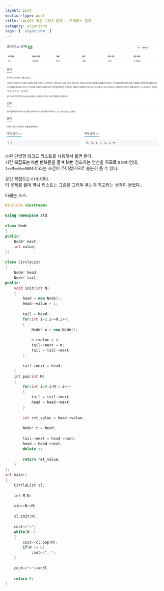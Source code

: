 ```yaml
---
layout: post
section-type: post
title: (ALGO) 백준 1158 문제 - 조세퍼스 문제
category: algorithm
tags: [ 'algorithm' ]
---
```


![1158](/images/posts/problem1158.png)

순환 단방향 링크드 리스트를 사용해서 풀면 된다.  
시간 복잡도는 N번 반복문을 돌며 M번 참조하는 연산을 하므로 `O(NM)`인데,  
`1<=M<=N<=5000` 이라는 조건이 주어졌으므로 충분히 풀 수 있다.  

공간 복잡도는 `O(N)`이다.  
이 문제를 풀며 역시 리스트는 그림을 그리며 푸는게 최고라는 생각이 들었다..  

아래는 소스.

``` cpp
#include <iostream>

using namespace std;

class Node
{
public:
    Node* next;
    int value;
};

class CircleList
{
    Node* head;
    Node* tail;
public:
    void init(int N)
    {
        head = new Node();
        head->value = 1;
        
        tail = head;
        for(int i=2;i<=N;i++)
        {
            Node* n = new Node();
        
            n->value = i;
            tail->next = n;
            tail = tail->next;
        }
        
        tail->next = head;
    }
    int pop(int M)
    {
        for(int i=0;i<M-1;i++)
        {
            tail = tail->next;
            head = head->next;
        }
        
        int ret_value = head->value;
        
        Node* t = head;
        
        tail->next = head->next;
        head = head->next;
        delete t;
        
        return ret_value;
    }
};
int main()
{
    CircleList cl;
    
    int M,N;
    
    cin>>N>>M;
    
    cl.init(N);
    
    cout<<"<";
    while(N--)
    {
        cout<<cl.pop(M);
        if(N != 0)
            cout<<", ";
    }
    
    cout<<">"<<endl;
    
    return 0;
}
```
